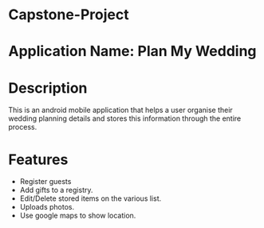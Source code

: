 # Capstone-Project

# Application Name: Plan My Wedding

# Description
This is an android mobile application that helps a user organise their wedding planning details and stores this information through the entire process.

# Features
* Register guests
* Add gifts to a registry.
* Edit/Delete stored items on the various list.
* Uploads photos.
* Use google maps to show location.
